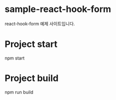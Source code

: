 # sample-react-hook-form

react-hook-form 예제 사이트입니다.

# Project start

npm start

# Project build

npm run build
